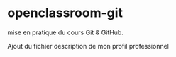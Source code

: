 # openclassroom-git
mise en pratique du cours Git &amp; GitHub.

Ajout du fichier description de mon profil professionnel
